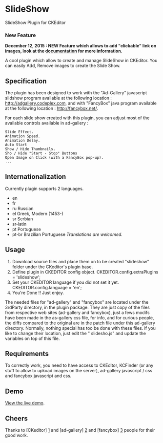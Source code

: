 SlideShow
=========
SlideShow Plugin for CKEditor

### New Feature

**December 12, 2015 : NEW Feature which allows to add "clickable" link on images,
look at the [documentation](http://devlabnet.eu/softdev/slideshow/index.php) for more information.**

A cool plugin which allow to create and manage SlideShow in CKEditor.
You can easily Add, Remove images to create the Slide Show.

Specification
-------------
The plugin has been designed to work with the "Ad-Gallery" javascript slidshow program available at the
following location : http://adgallery.codeplex.com, and with "FancyBox" java program available at the
following location : http://fancybox.net/.

For each slide show created with this plugin, you can adjust most of the available controls
available in ad-gallery :

    Slide Effect.
    Animation Speed.
    Animation Delay.
    Auto Start
    Show / Hide Thumbnails.
    Sho / Hide "Start - Stop" Buttons
    Open Image on Click (with a FancyBox pop-up).
    ...

Internationalization
-------------------------
Currently plugin supports 2 languages.

* en
* fr
* ru Russian
* el Greek, Modern (1453-)
* sr Serbian
* sr-latin
* pt Portuguese
* pt-br Brazilian Portuguese
  *Translations are welcomed.*

Usage
-------------------------

1. Download source files and place them on to be created "slideshow" folder under the CKeditor's plugin base.
2. Define plugin in CKEDITOR config object.
   CKEDITOR.config.extraPlugins = 'slideshow';
3. Set your CKEDITOR language if you did not set it yet.
   CKEDITOR.config.language = 'en';
4. You're Done !! Just enjoy.

The needed files for "ad-gallery" and "fancybox" are located under the 3rdParty directory, in the plugin package.
They are just copy of the files from respective web sites (ad-gallery and fancybox), just a fews modifs have been made
in the as-gallery css file, for info, and for curious people, the diffs compared to the original are in the patch
file under this ad-gallery directory.
Normally, nothing special has too be done with these files. If you like to change their location, just edit the "
slidesho.js"
and update the variables on top of this file.

Requirements
-------------------------
To correctly work, you need to have access to CKEditor, KCFinder (or any stuff to allow to upkoad images
on the server), ad-gallery javascript / css and fancybox javascript and css.

Demo
-------------------------
[View the live demo]( http://devlabnet.eu/softdev/slideshow/demo.php ).


Cheers
--------------------
Thanks to [CKeditor] [1] and [ad-gallery] [2] and [fancybox] [3] people for their good work.

[1]: http://ckeditor.com              "CKeditor"

[2]: http://adgallery.codeplex.com    "ad-gallery"

[3]: http://fancybox.net/             "fancybox"
